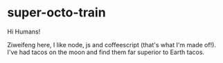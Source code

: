 # super-octo-train

Hi Humans!

Ziweifeng here, I like node, js and coffeescript (that's what I'm made of!).
I've had tacos on the moon and find them far superior to Earth tacos.

